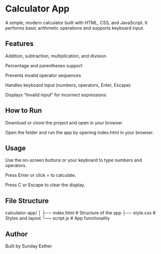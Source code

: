 # Calculator App

A simple, modern calculator built with HTML, CSS, and JavaScript.
It performs basic arithmetic operations and supports keyboard input.

## Features

Addition, subtraction, multiplication, and division

Percentage and parentheses support

Prevents invalid operator sequences

Handles keyboard input (numbers, operators, Enter, Escape)

Displays “Invalid input” for incorrect expressions

## How to Run

Download or clone the project and open in your browser

Open the folder and run the app by opening index.html in your browser.

## Usage

Use the on-screen buttons or your keyboard to type numbers and operators.

Press Enter or click = to calculate.

Press C or Escape to clear the display.

## File Structure
calculator-app/
│
├── index.html      # Structure of the app
├── style.css       # Styles and layout
└── script.js       # App functionality

## Author

Built by Sunday Esther